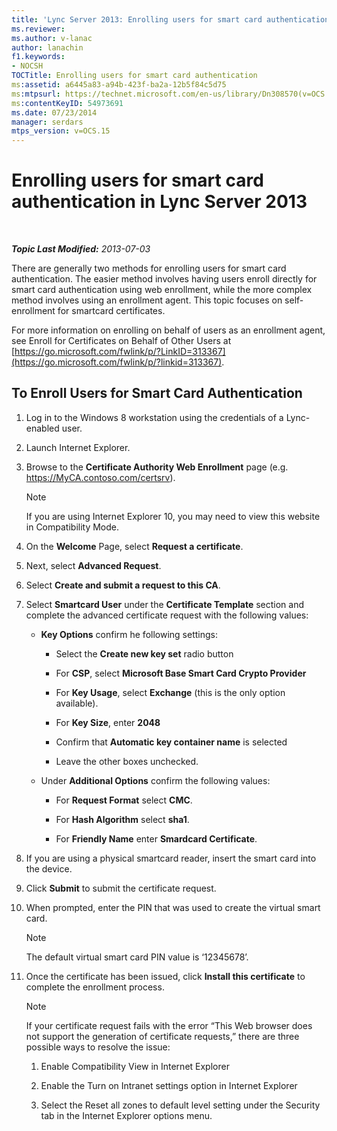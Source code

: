```yaml
---
title: 'Lync Server 2013: Enrolling users for smart card authentication'
ms.reviewer: 
ms.author: v-lanac
author: lanachin
f1.keywords:
- NOCSH
TOCTitle: Enrolling users for smart card authentication
ms:assetid: a6445a83-a94b-423f-ba2a-12b5f84c5d75
ms:mtpsurl: https://technet.microsoft.com/en-us/library/Dn308570(v=OCS.15)
ms:contentKeyID: 54973691
ms.date: 07/23/2014
manager: serdars
mtps_version: v=OCS.15
---
```


<div data-xmlns="http://www.w3.org/1999/xhtml">

<div class="topic" data-xmlns="http://www.w3.org/1999/xhtml" data-msxsl="urn:schemas-microsoft-com:xslt" data-cs="http://msdn.microsoft.com/">

<div data-asp="http://msdn2.microsoft.com/asp">

# Enrolling users for smart card authentication in Lync Server 2013

</div>

<div id="mainSection">

<div id="mainBody">

<span> </span>

_**Topic Last Modified:** 2013-07-03_

There are generally two methods for enrolling users for smart card authentication. The easier method involves having users enroll directly for smart card authentication using web enrollment, while the more complex method involves using an enrollment agent. This topic focuses on self-enrollment for smartcard certificates.

For more information on enrolling on behalf of users as an enrollment agent, see Enroll for Certificates on Behalf of Other Users at [https://go.microsoft.com/fwlink/p/?LinkID=313367](https://go.microsoft.com/fwlink/p/?linkid=313367).

<div>

## To Enroll Users for Smart Card Authentication

1.  Log in to the Windows 8 workstation using the credentials of a Lync-enabled user.

2.  Launch Internet Explorer.

3.  Browse to the **Certificate Authority Web Enrollment** page (e.g. https://MyCA.contoso.com/certsrv).
    
    <div>
    

    > [!NOTE]  
    > If you are using Internet Explorer 10, you may need to view this website in Compatibility Mode.

    
    </div>

4.  On the **Welcome** Page, select **Request a certificate**.

5.  Next, select **Advanced Request**.

6.  Select **Create and submit a request to this CA**.

7.  Select **Smartcard User** under the **Certificate Template** section and complete the advanced certificate request with the following values:
    
      - **Key Options** confirm he following settings:
        
          - Select the **Create new key set** radio button
        
          - For **CSP**, select **Microsoft Base Smart Card Crypto Provider**
        
          - For **Key Usage**, select **Exchange** (this is the only option available).
        
          - For **Key Size**, enter **2048**
        
          - Confirm that **Automatic key container name** is selected
        
          - Leave the other boxes unchecked.
    
      - Under **Additional Options** confirm the following values:
        
          - For **Request Format** select **CMC**.
        
          - For **Hash Algorithm** select **sha1**.
        
          - For **Friendly Name** enter **Smardcard Certificate**.

8.  If you are using a physical smartcard reader, insert the smart card into the device.

9.  Click **Submit** to submit the certificate request.

10. When prompted, enter the PIN that was used to create the virtual smart card.
    
    <div>
    

    > [!NOTE]  
    > The default virtual smart card PIN value is ‘12345678’.

    
    </div>

11. Once the certificate has been issued, click **Install this certificate** to complete the enrollment process.
    
    <div>
    

    > [!NOTE]  
    > If your certificate request fails with the error “This Web browser does not support the generation of certificate requests,” there are three possible ways to resolve the issue: 
    > <OL>
    > <LI>
    > <P>Enable Compatibility View in Internet Explorer</P>
    > <LI>
    > <P>Enable the Turn on Intranet settings option in Internet Explorer</P>
    > <LI>
    > <P>Select the Reset all zones to default level setting under the Security tab in the Internet Explorer options menu.</P></LI></OL>

    
    </div>

</div>

</div>

<span> </span>

</div>

</div>

</div>


